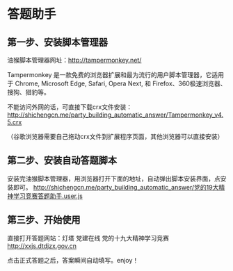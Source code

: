 # 答题助手

## 第一步、安装脚本管理器

油猴脚本管理器网址：http://tampermonkey.net/

Tampermonkey 是一款免费的浏览器扩展和最为流行的用户脚本管理器，它适用于 Chrome, Microsoft Edge, Safari, Opera Next, 和 Firefox、360极速浏览器、搜狗、猎豹等。


不能访问外网的话，可直接下载crx文件安装：
http://shichengcn.me/party_building_automatic_answer/Tampermonkey_v4.5.crx

（谷歌浏览器需要自己拖动crx文件到扩展程序页面，其他浏览器可以直接安装）
## 第二步、安装自动答题脚本
安装完油猴脚本管理器，用浏览器打开下面的地址，自动弹出脚本安装界面，点安装即可。
http://shichengcn.me/party_building_automatic_answer/党的19大精神学习竞赛答题助手.user.js
## 第三步、开始使用
直接打开答题网站：灯塔 党建在线 党的十九大精神学习竞赛  http://xxjs.dtdjzx.gov.cn

点击正式答题之后，答案瞬间自动填写。enjoy！
